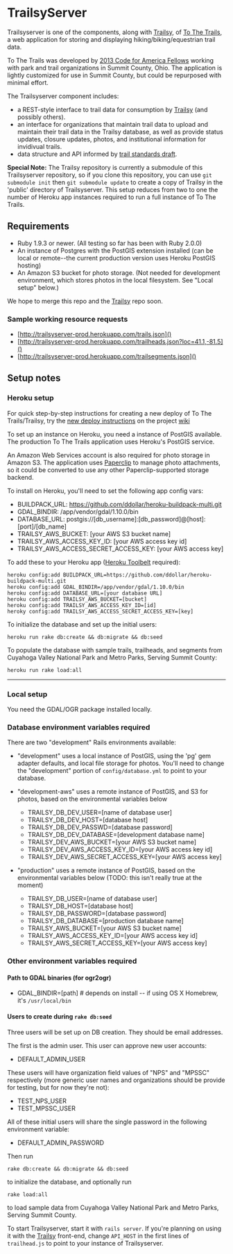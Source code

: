 # TrailsyServer

Trailsyserver is one of the components, along with [Trailsy](http://www.github.com/danavery/trailsy), of [To The Trails](http://tothetrails.com), a web application for storing and displaying hiking/biking/equestrian trail data.

To The Trails was developed by [2013 Code for America Fellows](http://www.codeforamerica.org/cities/summitcounty/) working with park and trail organizations in Summit County, Ohio.  The application is lightly customized for use in Summit County, but could be repurposed with minimal effort.

The Trailsyserver component includes:

  - a REST-style interface to trail data for consumption by [Trailsy](http://www.github.com/danavery/trailsy) (and possibly others). 
  - an interface for organizations that maintain trail data to upload and maintain their trail data in the Trailsy database, as well as provide status updates, closure updates, photos, and institutional information for invidivual trails.
  - data structure and API informed by [trail standards draft](https://docs.google.com/document/d/1frt5HkKTdqEaNEnfk2Dq9IYxctvPjVnoU_F33Px2zSQ).
 
**Special Note:** The Trailsy repository is currently a submodule of this Trailsyserver repository, so if you clone this repository, you can use `git submodule init` then `git submodule update` to create a copy of Trailsy in the 'public' directory of Trailsyserver. This setup reduces from two to one the number of Heroku app instances required to run a full instance of To The Trails.

## Requirements

  - Ruby 1.9.3 or newer. (All testing so far has been with Ruby 2.0.0)
  - An instance of Postgres with the PostGIS extension installed (can be local or remote--the current production version uses Heroku PostGIS hosting)
  - An Amazon S3 bucket for photo storage. (Not needed for development environment, which stores photos in the local filesystem. See "Local setup" below.)

We hope to merge this repo and the [Trailsy](http://www.github.com/danavery/trailsy) repo soon.

### Sample working resource requests
  - [http://trailsyserver-prod.herokuapp.com/trails.json]()
  - [http://trailsyserver-prod.herokuapp.com/trailheads.json?loc=41.1,-81.5]()
  - [http://trailsyserver-prod.herokuapp.com/trailsegments.json]()

## Setup notes

### Heroku setup

For quick step-by-step instructions for creating a new deploy of To The Trails/Trailsy, try the [new deploy instructions](https://github.com/codeforamerica/trailsy/wiki/Deploying-a-New-Instance) on the project [wiki](https://github.com/danavery/trailsy/wiki)

To set up an instance on Heroku, you need a instance of PostGIS available. The production To The Trails application uses Heroku's PostGIS service.

An Amazon Web Services account is also required for photo storage in Amazon S3. The application uses [Paperclip](https://github.com/thoughtbot/paperclip) to manage photo attachments, so it could be converted to use any other Paperclip-supported storage backend.

To install on Heroku, you'll need to set the following app config vars:

 - BUILDPACK_URL:                         https://github.com/ddollar/heroku-buildpack-multi.git
 - GDAL_BINDIR:                           /app/vendor/gdal/1.10.0/bin
 - DATABASE_URL:                          postgis://[db_username]:[db_password]@[host]:[port]/[db_name]
 - TRAILSY_AWS_BUCKET:                    [your AWS S3 bucket name]
 - TRAILSY_AWS_ACCESS_KEY_ID:             [your AWS access key id]
 - TRAILSY_AWS_ACCESS_SECRET_ACCESS_KEY:  [your AWS access key]

To add these to your Heroku app ([Heroku Toolbelt](https://toolbelt.heroku.com/) required):

    heroku config:add BUILDPACK_URL=https://github.com/ddollar/heroku-buildpack-multi.git
    heroku config:add GDAL_BINDIR=/app/vendor/gdal/1.10.0/bin
    heroku config:add DATABASE_URL=[your database URL]
    heroku config:add TRAILSY_AWS_BUCKET=[bucket] 
    heroku config:add TRAILSY_AWS_ACCESS_KEY_ID=[id] 
    heroky config:add TRAILSY_AWS_ACCESS_SECRET_ACCESS_KEY=[key]

To initialize the database and set up the initial users:

    heroku run rake db:create && db:migrate && db:seed

To populate the database with sample trails, trailheads, and segments from Cuyahoga Valley National Park and Metro Parks, Serving Summit County:

    heroku run rake load:all

---

### Local setup

You need the GDAL/OGR package installed locally.

### Database environment variables required

There are two "development" Rails environments available: 

 - "development" uses a local instance of PostGIS, using the 'pg' gem adapter defaults, and local file storage for photos. You'll need to change the "development" portion of `config/database.yml` to point to your database.

 - "development-aws" uses a remote instance of PostGIS, and S3 for photos, based on the environmental variables below

    - TRAILSY_DB_DEV_USER=[name of database user]
    - TRAILSY_DB_DEV_HOST=[database host]
    - TRAILSY_DB_DEV_PASSWD=[database password]
    - TRAILSY_DB_DEV_DATABASE=[development database name]
    - TRAILSY_DEV_AWS_BUCKET=[your AWS S3 bucket name]
    - TRAILSY_DEV_AWS_ACCESS_KEY_ID=[your AWS access key id]
    - TRAILSY_DEV_AWS_SECRET_ACCESS_KEY=[your AWS access key]

 - "production" uses a remote instance of PostGIS, based on the environmental variables below (TODO: this isn't really true at the moment)

    - TRAILSY_DB_USER=[name of database user]
    - TRAILSY_DB_HOST=[database host]
    - TRAILSY_DB_PASSWORD=[database password]
    - TRAILSY_DB_DATABASE=[production database name]
    - TRAILSY_AWS_BUCKET=[your AWS S3 bucket name]
    - TRAILSY_AWS_ACCESS_KEY_ID=[your AWS access key id]
    - TRAILSY_AWS_SECRET_ACCESS_KEY=[your AWS access key]

### Other environment variables required

#### Path to GDAL binaries (for ogr2ogr)
 - GDAL_BINDIR=[path]  # depends on install -- if using OS X Homebrew, it's `/usr/local/bin`

#### Users to create during `rake db:seed`
Three users will be set up on DB creation. They should be email addresses. 

The first is the admin user. This user can approve new user accounts:

 - DEFAULT_ADMIN_USER

These users will have organization field values of "NPS" and "MPSSC" respectively (more generic user names and organizations should be provide for testing, but for now they're not):

 - TEST_NPS_USER
 - TEST_MPSSC_USER

All of these initial users will share the single password in the following environment variable:

 - DEFAULT_ADMIN_PASSWORD

Then run 

    rake db:create && db:migrate && db:seed

to initialize the database, and optionally run

    rake load:all

to load sample data from Cuyahoga Valley National Park and Metro Parks, Serving Summit County.

To start Trailsyserver, start it with `rails server`. If you're planning on using it with the [Trailsy](http://www.github.com/danavery/trailsy) front-end, change `API_HOST` in the first lines of `trailhead.js` to point to your instance of Trailsyserver. 
